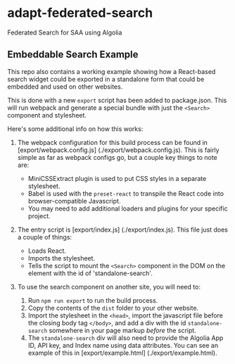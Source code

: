 # adapt-federated-search
Federated Search for SAA using Algolia


## Embeddable Search Example
This repo also contains a working example showing how a React-based search widget could be exported
in a standalone form that could be embedded and used on other websites. 

This is done with a new `export` script has been added to package.json. This will run webpack and generate a special bundle with just the `<Search>` component and stylesheet. 

Here's some additional info on how this works:
1. The webpack configuration for this build process can be found in [export/webpack.config.js] (./export/webpack.config.js). This is fairly simple as far as webpack configs go, but a couple key things to note are:
    - MiniCSSExtract plugin is used to put CSS styles in a separate stylesheet.
    - Babel is used with the `preset-react` to transpile the React code into browser-compatible Javascript.
    - You may need to add additional loaders and plugins for your specific project.

1. The entry script is [export/index.js] (./export/index.js). This file just does a couple of things:
    - Loads React.
    -  Imports the stylesheet.
    - Tells the script to mount the `<Search>` component in the DOM on the element with the id of 'standalone-search'.

1. To use the search component on another site, you will need to:
    1. Run `npm run export` to run the build process.
    1. Copy the contents of the `dist` folder to your other website.
    1. Import the stylesheet in the `<head>`, import the javascript file before the closing body tag `</body>`, and add a div with the id `standalone-search` somewhere in your page markup _before_ the script.
    1. The `standalone-search` div will also need to provide the Algolia App ID, API key, and Index name using data attributes. You can see an example of this in [export/example.html] (./export/example.html).
